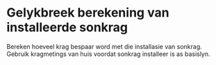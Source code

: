# Gelykbreek berekening van installeerde sonkrag

Bereken hoeveel krag bespaar word met die installasie van sonkrag.  Gebruik kragmetings van huis voordat sonkrag installeer is as basislyn.

